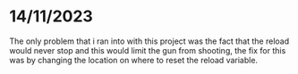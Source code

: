 # 14/11/2023

The only problem that i ran into with this project was the fact that the reload would never stop and this would limit the gun from shooting, the fix for this was by changing the location on where to reset the reload variable.
